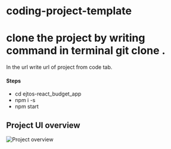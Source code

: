# coding-project-template

# clone the project by writing command in terminal git clone <url>.
  <p> In the url write url of project from code tab.</p>
  
  <h4>Steps</h4>
  <ul>
    <li>cd ejtos-react_budget_app</li>
    <li>npm i -s</li>
    <li>npm start</li>
  </ul>
  
  <h2>Project UI overview</h2>
  <img src="https://cf-courses-data.s3.us.cloud-object-storage.appdomain.cloud/IBM-CD0210EN-SkillsNetwork/labs/Final%20project-budget%20app/images/currency_change.PNG" alt="Project overview" title="final overview of project" />
